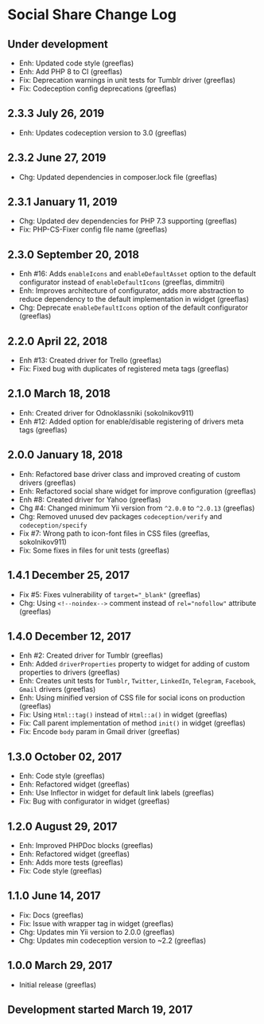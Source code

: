 Social Share Change Log
=======================

Under development
-----------------
* Enh: Updated code style (greeflas)
* Enh: Add PHP 8 to CI (greeflas)
* Fix: Deprecation warnings in unit tests for Tumblr driver (greeflas)
* Fix: Codeception config deprecations (greeflas)

2.3.3 July 26, 2019
-------------------
* Enh: Updates codeception version to 3.0 (greeflas)

2.3.2 June 27, 2019
-------------------
* Chg: Updated dependencies in composer.lock file (greeflas)

2.3.1 January 11, 2019
----------------------
* Chg: Updated dev dependencies for PHP 7.3 supporting (greeflas)
* Fix: PHP-CS-Fixer config file name (greeflas)

2.3.0 September 20, 2018
------------------------
* Enh #16: Adds `enableIcons` and `enableDefaultAsset` option to the default configurator instead of `enableDefaultIcons` (greeflas, dimmitri)
* Enh: Improves architecture of configurator, adds more abstraction to reduce dependency to the default implementation in widget (greeflas)
* Chg: Deprecate `enableDefaultIcons` option of the default configurator (greeflas)

2.2.0 April 22, 2018
--------------------
* Enh #13: Created driver for Trello (greeflas)
* Fix: Fixed bug with duplicates of registered meta tags (greeflas)

2.1.0 March 18, 2018
--------------------
* Enh: Created driver for Odnoklassniki (sokolnikov911)
* Enh #12: Added option for enable/disable registering of drivers meta tags (greeflas)

2.0.0 January 18, 2018
----------------------
* Enh: Refactored base driver class and improved creating of custom drivers (greeflas)
* Enh: Refactored social share widget for improve configuration (greeflas)
* Enh #8: Created driver for Yahoo (greeflas)
* Chg #4: Changed minimum Yii version from `^2.0.0` to `^2.0.13` (greeflas)
* Chg: Removed unused dev packages `codeception/verify` and `codeception/specify`
* Fix #7: Wrong path to icon-font files in CSS files (greeflas, sokolnikov911)
* Fix: Some fixes in files for unit tests (greeflas)

1.4.1 December 25, 2017
-----------------------
* Fix #5: Fixes vulnerability of `target="_blank"` (greeflas)
* Chg: Using `<!--noindex-->` comment instead of `rel="nofollow"` attribute (greeflas)

1.4.0 December 12, 2017
-----------------------
* Enh #2: Created driver for Tumblr (greeflas)
* Enh: Added `driverProperties` property to widget for adding of
custom properties to drivers (greeflas)
* Enh: Creates unit tests for `Tumblr`, `Twitter`, `LinkedIn`, `Telegram`,
 `Facebook`, `Gmail` drivers (greeflas)
* Enh: Using minified version of CSS file for social icons on production (greeflas)
* Fix: Using `Html::tag()` instead of `Html::a()` in widget (greeflas)
* Fix: Call parent implementation of method `init()` in widget (greeflas)
* Fix: Encode `body` param in Gmail driver (greeflas)

1.3.0 October 02, 2017
----------------------
* Enh: Code style (greeflas)
* Enh: Refactored widget (greeflas)
* Enh: Use Inflector in widget for default link labels (greeflas)
* Fix: Bug with configurator in widget (greeflas)

1.2.0 August 29, 2017
---------------------
* Enh: Improved PHPDoc blocks (greeflas)
* Enh: Refactored widget (greeflas)
* Enh: Adds more tests (greeflas)
* Fix: Code style (greeflas)

1.1.0 June 14, 2017
-------------------
* Fix: Docs (greeflas)
* Fix: Issue with wrapper tag in widget (greeflas)
* Chg: Updates min Yii version to 2.0.0 (greeflas)
* Chg: Updates min codeception version to ~2.2 (greeflas)

1.0.0 March 29, 2017
--------------------
* Initial release (greeflas)

Development started March 19, 2017
----------------------------------
